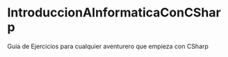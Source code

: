 # IntroduccionAInformaticaConCSharp
Guia de Ejercicios para cualquier aventurero que empieza con CSharp
